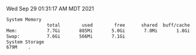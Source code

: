 Wed Sep 29 01:31:17 AM MDT 2021
```bash
System Memory
               total        used        free      shared  buff/cache   available
Mem:           7.7Gi       885Mi       5.0Gi       7.0Mi       1.8Gi       6.5Gi
Swap:          7.6Gi       566Mi       7.1Gi
System Storage
679M	.
```
